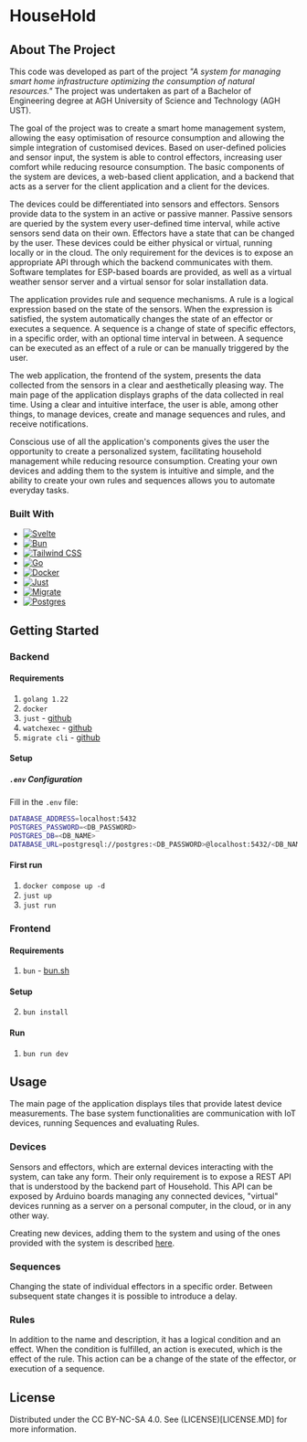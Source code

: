 # HouseHold
## About The Project
This code was developed as part of the project _"A system for managing smart home infrastructure optimizing the consumption of natural resources."_ The project was undertaken as part of a Bachelor of Engineering degree at AGH University of Science and Technology (AGH UST).

The goal of the project was to create a smart home management system, allowing the easy optimisation of resource consumption and allowing the simple integration of customised devices. Based on user-defined policies and sensor input, the system is able to control effectors, increasing user comfort while reducing resource consumption. The basic components of the system are devices, a web-based client application, and a backend that acts as a server for the client application and a client for the devices.

The devices could be differentiated into sensors and effectors. Sensors provide data to the system in an active or passive manner. Passive sensors are queried by the system every user-defined time interval, while active sensors send data on their own. Effectors have a state that can be changed by the user. These devices could be either physical or virtual, running locally or in the cloud. The only requirement for the devices is to expose an appropriate API through which the backend communicates with them. Software templates for ESP-based boards are provided, as well as a virtual weather sensor server and a virtual sensor for solar installation data.

The application provides rule and sequence mechanisms. A rule is a logical expression based on the state of the sensors. When the expression is satisfied, the system automatically changes the state of an effector or executes a sequence. A sequence is a change of state of specific effectors, in a specific order, with an optional time interval in between. A sequence can be executed as an effect of a rule or can be manually triggered by the user. 

The web application, the frontend of the system, presents the data collected from the sensors in a clear and aesthetically pleasing way. The main page of the application displays graphs of the data collected in real time. Using a clear and intuitive interface, the user is able, among other things, to manage devices, create and manage sequences and rules, and receive notifications.

Conscious use of all the application's components gives the user the opportunity to create a personalized system, facilitating household management while reducing resource consumption. Creating your own devices and adding them to the system is intuitive and simple, and the ability to create your own rules and sequences allows you to automate everyday tasks.

### Built With

* [![Svelte][Svelte.dev]][Svelte-url]
* [![Bun][Bun.dev]][Bun-url]
* [![Tailwind CSS][Tailwind.dev]][Tailwind-url]
* [![Go][Go.dev]][Go-url]
* [![Docker][Docker.dev]][Docker-url]
* [![Just][Just.dev]][Just-url]
* [![Migrate][Migrate.dev]][Migrate-url]
* [![Postgres][Postgres.dev]][Postgres-url]

## Getting Started

### Backend

#### Requirements

1. `golang 1.22`
2. `docker`
3. `just` - [github](https://github.com/casey/just)
4. `watchexec` - [github](https://github.com/watchexec/watchexec)
5. `migrate cli` - [github](https://github.com/golang-migrate/migrate)

#### Setup

##### `.env` Configuration
Fill in the `.env` file:
```bash
DATABASE_ADDRESS=localhost:5432
POSTGRES_PASSWORD=<DB_PASSWORD>
POSTGRES_DB=<DB_NAME>
DATABASE_URL=postgresql://postgres:<DB_PASSWORD>@localhost:5432/<DB_NAME>?sslmode=disable
```

#### First run
1. `docker compose up -d`
2. `just up`
3. `just run`

### Frontend
#### Requirements

1. `bun` - [bun.sh](https://bun.sh/)

#### Setup

2. `bun install`

#### Run

1. `bun run dev`

## Usage
The main page of the application displays tiles that provide latest device measurements. The base system functionalities are communication with IoT devices, running Sequences and evaluating Rules.
### Devices
Sensors and effectors, which are external devices interacting with the system, can take any form. Their only requirement is to expose a REST API that is understood by the backend part of Household. This API can be exposed by Arduino boards managing any connected devices, "virtual" devices running as a server on a personal computer, in the cloud, or in any other way.

Creating new devices, adding them to the system and using of the ones provided with the system is described [here](sensors/README.md).
### Sequences
Changing the state of individual effectors in a specific order. Between subsequent state changes it is possible to introduce a delay.
### Rules
In addition to the name and description, it has a logical condition and an effect. When the condition is
fulfilled, an action is executed, which is the effect of the rule. This action can be a change of the
state of the effector, or execution of a sequence.

## License

Distributed under the CC BY-NC-SA 4.0. See (LICENSE)[LICENSE.MD] for more information.

[Bun.dev]: https://img.shields.io/badge/Bun-4A4A55?style=for-the-badge&logo=bun&logoColor=ffffff
[Bun-url]: https://bun.sh/

[Tailwind.dev]: https://img.shields.io/badge/Tailwind%20CSS-4A4A55?style=for-the-badge&logo=tailwindcss&logoColor=38B2AC
[Tailwind-url]: https://tailwindcss.com/

[Go.dev]: https://img.shields.io/badge/Go-4A4A55?style=for-the-badge&logo=go&logoColor=00ADD8
[Go-url]: https://go.dev/

[Docker.dev]: https://img.shields.io/badge/Docker-4A4A55?style=for-the-badge&logo=docker&logoColor=2496ED
[Docker-url]: https://www.docker.com/

[Just.dev]: https://img.shields.io/badge/Just-4A4A55?style=for-the-badge&logo=just&logoColor=ffffff
[Just-url]: https://github.com/casey/just

[Migrate.dev]: https://img.shields.io/badge/Migrate-4A4A55?style=for-the-badge&logo=postgresql&logoColor=336791
[Migrate-url]: https://github.com/golang-migrate/migrate

[Postgres.dev]: https://img.shields.io/badge/Postgres-4A4A55?style=for-the-badge&logo=postgresql&logoColor=336791
[Postgres-url]: https://www.postgresql.org/

[Svelte.dev]: https://img.shields.io/badge/Svelte-4A4A55?style=for-the-badge&logo=svelte&logoColor=FF3E00 
[Svelte-url]: https://svelte.dev/
